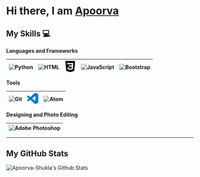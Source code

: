 
<h1>Hi there, I am <a href="https://github.com/Apoorva-Shukla" target="_blank">Apoorva</a></h1> 

 ## My Skills :computer:

 **Languages and Frameworks**
 
<img alt="Python" width="30px" src="https://raw.githubusercontent.com/simple-icons/simple-icons/develop/icons/python.svg"/>|<img alt="HTML" width="30px" src="https://raw.githubusercontent.com/simple-icons/simple-icons/develop/icons/html5.svg"/>|<img alt="CSS" width="30px" src="https://raw.githubusercontent.com/simple-icons/simple-icons/develop/icons/css3.svg"/>|<img alt="JavaScript" width="30px" src="https://raw.githubusercontent.com/simple-icons/simple-icons/develop/icons/javascript.svg"/>|<img alt="Bootstrap" width="30px" src="https://raw.githubusercontent.com/simple-icons/simple-icons/develop/icons/bootstrap.svg"/>
|--|--|--|--|--|
 
 **Tools**
 
 <img alt="Git" width="30px" src="https://raw.githubusercontent.com/simple-icons/simple-icons/develop/icons/git.svg"/>|<img alt="VSCode" width="30px" src="https://raw.githubusercontent.com/simple-icons/simple-icons/develop/icons/visualstudiocode.svg"/>|<img alt="Atom" width="30px" src="https://raw.githubusercontent.com/simple-icons/simple-icons/develop/icons/atom.svg"/>
 |--|--|--|
 
 **Designing and Photo Editing**
 
<img alt="Adobe Photoshop" width="30px" src="https://raw.githubusercontent.com/simple-icons/simple-icons/develop/icons/adobephotoshop.svg"/>|
 |--|
---

## **My GitHub Stats**

<img align="left" alt="Apoorva-Shukla's Github Stats" src="https://github-readme-stats.vercel.app/api?username=Apoorva-Shukla&show_icons=true&hide_border=true&theme=radical" />



